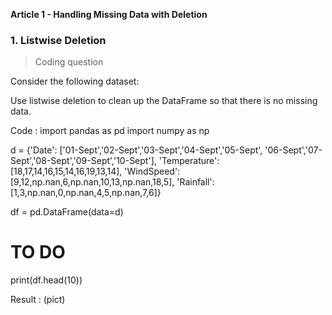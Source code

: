 **Article 1 - Handling Missing Data with Deletion**

### 1. Listwise Deletion

>   Coding question

   Consider the following dataset:

            

Use listwise deletion to clean up the DataFrame so that there is no missing data.

Code :
import pandas as pd
import numpy as np

d = {'Date': ['01-Sept','02-Sept','03-Sept','04-Sept','05-Sept',
    '06-Sept','07-Sept','08-Sept','09-Sept','10-Sept'], 
    'Temperature': [18,17,14,16,15,14,16,19,13,14],
    'WindSpeed': [9,12,np.nan,6,np.nan,10,13,np.nan,18,5],
    'Rainfall': [1,3,np.nan,0,np.nan,4,5,np.nan,7,6]}

df = pd.DataFrame(data=d)

# TO DO

print(df.head(10))

Result :
(pict)
